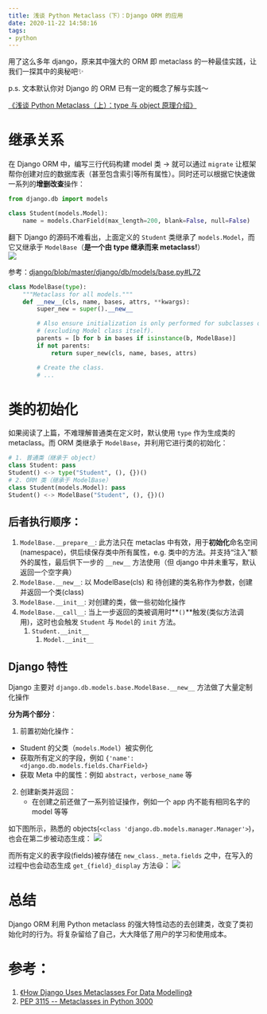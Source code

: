```yaml
---
title: 浅谈 Python Metaclass（下）：Django ORM 的应用
date: 2020-11-22 14:58:16
tags:
- python
---
```



用了这么多年 django，原来其中强大的 ORM 即 metaclass 的一种最佳实践，让我们一探其中的奥秘吧✨

p.s. 文本默认你对 Django 的 ORM 已有一定的概念了解与实践～

<!--more-->

[《浅谈 Python Metaclass（上）：type 与 object 原理介绍》](/blog/20201115/python-type-and-object/)

# 继承关系

在 Django ORM 中，编写三行代码构建 model 类 -> 就可以通过 `migrate` 让框架帮你创建对应的数据库表（甚至包含索引等所有属性）。同时还可以根据它快速做一系列的**增删改查**操作：  

```python
from django.db import models

class Student(models.Model):
    name = models.CharField(max_length=200, blank=False, null=False)
```

翻下 Django 的源码不难看出，上面定义的 `Student` 类继承了 `models.Model`，而它又继承于 `ModelBase`（**是一个由 type 继承而来 metaclass!**）  
![](/images/blog/200104_japan_travel/16059273576073.jpg)

参考：[django/blob/master/django/db/models/base.py#L72](https://github.com/django/django/blob/master/django/db/models/base.py#L72)
```python
class ModelBase(type):
    """Metaclass for all models."""
    def __new__(cls, name, bases, attrs, **kwargs):
        super_new = super().__new__

        # Also ensure initialization is only performed for subclasses of Model
        # (excluding Model class itself).
        parents = [b for b in bases if isinstance(b, ModelBase)]
        if not parents:
            return super_new(cls, name, bases, attrs)

        # Create the class.
        # ...
```

# 类的初始化

如果阅读了上篇，不难理解普通类在定义时，默认使用 `type` 作为生成类的 metaclass。而 ORM 类继承于 `ModelBase`，并利用它进行类的初始化：

```python
# 1. 普通类（继承于 object）
class Student: pass
Student() <-> type("Student", (), {})()
# 2. ORM 类（继承于 ModelBase）
class Student(models.Model): pass
Student() <-> ModelBase("Student", (), {})()
```

## 后者执行顺序：

1. `ModelBase.__prepare__`: 此方法只在 metaclas 中有效，用于**初始化**命名空间(namespace)，供后续保存类中所有属性，e.g. 类中的方法。并支持“注入”额外的属性，最后供下一步的 `__new__` 方法使用（但 django 中并未重写，默认返回一个空字典）
2. `ModelBase.__new__`: 以 ModelBase(cls) 和 待创建的类名称作为参数，创建并返回一个类(class)
3. `ModelBase.__init__`: 对创建的类，做一些初始化操作
4. `ModelBase.__call__`: 当上一步返回的类被调用时**`()`**触发(类似方法调用)，这时也会触发 `Student` 与 `Model`的 `init` 方法。
    1. `Student.__init__`
        1. `Model.__init__`
   

## Django 特性

Django 主要对 `django.db.models.base.ModelBase.__new__` 方法做了大量定制化操作

**分为两个部分**：

1. 前置初始化操作：
  - Student 的父类（`models.Model`）被实例化
  - 获取所有定义的字段，例如 `{'name': <django.db.models.fields.CharField>}`
  - 获取 Meta 中的属性：例如 `abstract`，`verbose_name` 等
2. 创建新类并返回：
    - 在创建之前还做了一系列验证操作，例如一个 app 内不能有相同名字的 model 等等

如下图所示，熟悉的 objects(`<class 'django.db.models.manager.Manager'>`)，也会在第二步被动态生成：
![](/images/blog/200104_japan_travel/16060245107097.jpg)

而所有定义的表字段(fields)被存储在 `new_class._meta.fields` 之中，在写入的过程中也会动态生成 `get_{field}_display` 方法😃：
![](/images/blog/200104_japan_travel/16060241730731.jpg)

    
# 总结

Django ORM 利用 Python metaclass 的强大特性动态的去创建类，改变了类初始化时的行为。将复杂留给了自己，大大降低了用户的学习和使用成本。  

# 参考：

1. [《How Django Uses Metaclasses For Data Modelling》](https://medium.com/swlh/how-django-use-data-descriptors-metaclasses-for-data-modelling-14b307280fce)
2. [PEP 3115 -- Metaclasses in Python 3000](https://www.python.org/dev/peps/pep-3115/#invoking-the-metaclass)



